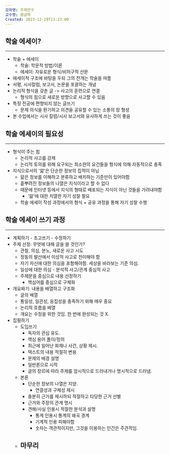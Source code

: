 ```yaml
---
강좌명: 주제연구
교수명: 황금하
Created: 2023-12-29T13:23:00
---
```

## 학술 에세이?
---
- 학술 + 에세이
	- 학술: 학문적 방법/이론
	- 에세이: 자유로운 형식/비허구적 산문
- 에세이적 구조에 바탕을 두되 그의 전개는 학술을 따름
- 서평, 시사칼럼, 보고서, 논문을 포괄하는 개념
- 논리적 형식을 갖춘 글 -> 사고의 훈련으로 연결
	- 형식의 힘으로 새로운 방향으로 사고할 수 있음
- 특정 전공에 편향되지 않는 글쓰기
	- 문제 의식을 환기하고 의견을 공유할 수 있는 소통의 장 형셩
- 본 수업에서는 시사 칼럼/시사 보고서와 유사하게 쓰는 것이 좋음

## 학술 에세이의 필요성
---
- 형식이 주는 힘
	- 논리적 사고를 강제
	- 논리적 토의를 위해 요구되는 최소한의 요건들을 형식에 의해 자동적으로 충족
- 지식으로서의 '앎'은 단순한 정보의 집적이 아님
	- 앎은 정보를 이해하고 분류하고 배치하는 기준만이 있어야함
	- 흩뿌려진 정보들의 나열은 지식이라고 할 수 없다
	- 때문에 인터넷 등에서 지식의 형태로 배포되는 지식이 아닌 것들을 가려내야함
		- '앎'에 대한 치열한 자기 성찰 필요
	- 학술 에세이 작성 과정에서의 형식 + 공유 과정을 통해 자기 성찰 수행

## 학술 에세이 쓰기 과정
---
- 계획하기 - 초고쓰기 - 수정하기
- 주제 선정: 무엇에 대해 글을 쓸 것인가?
	- 관찰, 의심, 분노, 새로운 사고 시도
	- 정동의 발산에서 이성적 사고로 전이해야 함
	- 자기 자신에 대한 의심을 포함해야함. 세상을 바라보는 기준 의심.
	- 일상에 대한 의심 - 분석적 사고/관계 중심적 사고
	- 주제문을 중심으로 내용 선정하기
		- 핵심어를 중심으로 구체화
- 개요짜기: 내용을 배열하고 구조화
	- 글의 배열
	- 통일성, 일관성, 응집성을 충족하기 위해 매우 중요
	- 논리적 흐름을 배열
	- 개요는 수정을 위한 것임. 한 번에 완성되는 것 X.
- 집필하기
	- 도입쓰기
		- 독자의 관심 유도.
		- 핵심 용어 풀이/정의 
		- 최근에 일어난 화제나 사건, 상황 제시.
		- 텍스트의 내용 적절히 변용
		- 문제의 배경 설명
		- 일반론으로 시작
		- 글의 장르에 따라 주제를 암시적으로 드러내거나 명시적으로 드러냄.
	- 본론
		- 단순한 정보의 나열은 지양.
			- 연결성과 구체성 제시
		- 충분히 근거를 제시하되 적절하고 타당한 근거 선별
		- 근거와 주장의 관계 명시
		- 견해/사실 인용시 적절한 분석과 설명
			- 통계 인용시 통계의 왜곡 경계
			- 기계적 인용 피해야함
			- 숫자는 객관적이지만, 그것을 이용하는 인간은 주관적임.
	- 마무리
		- 